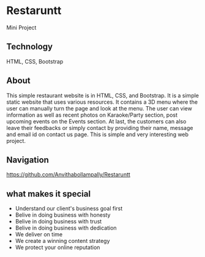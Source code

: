 # Restaruntt 
Mini Project
## Technology
HTML,
CSS,
Bootstrap
## About
This simple restaurant website is in HTML, CSS, and Bootstrap. It is a simple static website that uses various resources. It contains a 3D menu where the user can manually turn the page and look at the menu. The user can view information as well as recent photos on Karaoke/Party section, post upcoming events on the Events section. At last, the customers can also leave their feedbacks or simply contact by providing their name, message and email id on contact us page. This is simple and very interesting web project.
## Navigation
https://github.com/Anvithabollampally/Restaruntt
## what makes it special
* Understand our client's business goal first
* Belive in doing business with honesty
* Belive in doing business with trust
* Belive in doing business with dedication
* We deliver on time
* We create a winning content strategy
* We protect your online reputation
